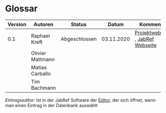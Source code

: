 # Glossar

| Version | Autoren | Status | Datum | Kommentar |
| ------- | ----- | ------ | ----- | --------- |
|  0.1    |  Raphael Kreft| Abgeschlossen | 03.11.2020 | [Projektwebseite](https://unibas-marcelluethi.github.io/software-engineering/project/project-summary.html) , [JabRef Webseite](https://www.jabref.org/)|
||Olivier Mattmann||||
||Matias Carballo||||
||Tim Bachmann||||

*Eintragseditor:* Ist in der JabRef Software der [Editor](https://docs.jabref.org/advanced/entryeditor), der sich öffnet, wenn man einen Eintrag in der Datenbank auswählt
